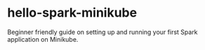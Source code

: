 # hello-spark-minikube
Beginner friendly guide on setting up and running your first Spark application on Minikube. 
